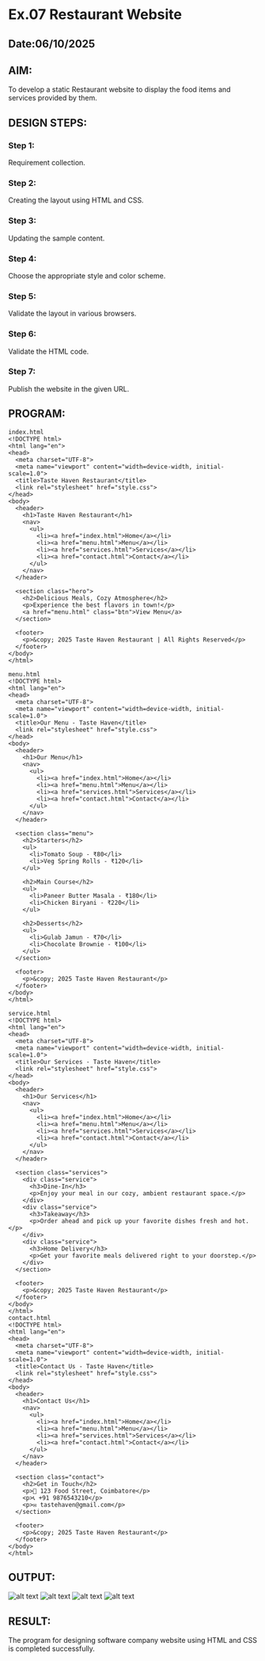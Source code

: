 # Ex.07 Restaurant Website
## Date:06/10/2025

## AIM:
To develop a static Restaurant website to display the food items and services provided by them.

## DESIGN STEPS:

### Step 1:
Requirement collection.

### Step 2:
Creating the layout using HTML and CSS.

### Step 3:
Updating the sample content.

### Step 4:
Choose the appropriate style and color scheme.

### Step 5:
Validate the layout in various browsers.

### Step 6:
Validate the HTML code.

### Step 7:
Publish the website in the given URL.

## PROGRAM:
```
index.html
<!DOCTYPE html>
<html lang="en">
<head>
  <meta charset="UTF-8">
  <meta name="viewport" content="width=device-width, initial-scale=1.0">
  <title>Taste Haven Restaurant</title>
  <link rel="stylesheet" href="style.css">
</head>
<body>
  <header>
    <h1>Taste Haven Restaurant</h1>
    <nav>
      <ul>
        <li><a href="index.html">Home</a></li>
        <li><a href="menu.html">Menu</a></li>
        <li><a href="services.html">Services</a></li>
        <li><a href="contact.html">Contact</a></li>
      </ul>
    </nav>
  </header>

  <section class="hero">
    <h2>Delicious Meals, Cozy Atmosphere</h2>
    <p>Experience the best flavors in town!</p>
    <a href="menu.html" class="btn">View Menu</a>
  </section>

  <footer>
    <p>&copy; 2025 Taste Haven Restaurant | All Rights Reserved</p>
  </footer>
</body>
</html>

menu.html
<!DOCTYPE html>
<html lang="en">
<head>
  <meta charset="UTF-8">
  <meta name="viewport" content="width=device-width, initial-scale=1.0">
  <title>Our Menu - Taste Haven</title>
  <link rel="stylesheet" href="style.css">
</head>
<body>
  <header>
    <h1>Our Menu</h1>
    <nav>
      <ul>
        <li><a href="index.html">Home</a></li>
        <li><a href="menu.html">Menu</a></li>
        <li><a href="services.html">Services</a></li>
        <li><a href="contact.html">Contact</a></li>
      </ul>
    </nav>
  </header>

  <section class="menu">
    <h2>Starters</h2>
    <ul>
      <li>Tomato Soup - ₹80</li>
      <li>Veg Spring Rolls - ₹120</li>
    </ul>

    <h2>Main Course</h2>
    <ul>
      <li>Paneer Butter Masala - ₹180</li>
      <li>Chicken Biryani - ₹220</li>
    </ul>

    <h2>Desserts</h2>
    <ul>
      <li>Gulab Jamun - ₹70</li>
      <li>Chocolate Brownie - ₹100</li>
    </ul>
  </section>

  <footer>
    <p>&copy; 2025 Taste Haven Restaurant</p>
  </footer>
</body>
</html>

service.html
<!DOCTYPE html>
<html lang="en">
<head>
  <meta charset="UTF-8">
  <meta name="viewport" content="width=device-width, initial-scale=1.0">
  <title>Our Services - Taste Haven</title>
  <link rel="stylesheet" href="style.css">
</head>
<body>
  <header>
    <h1>Our Services</h1>
    <nav>
      <ul>
        <li><a href="index.html">Home</a></li>
        <li><a href="menu.html">Menu</a></li>
        <li><a href="services.html">Services</a></li>
        <li><a href="contact.html">Contact</a></li>
      </ul>
    </nav>
  </header>

  <section class="services">
    <div class="service">
      <h3>Dine-In</h3>
      <p>Enjoy your meal in our cozy, ambient restaurant space.</p>
    </div>
    <div class="service">
      <h3>Takeaway</h3>
      <p>Order ahead and pick up your favorite dishes fresh and hot.</p>
    </div>
    <div class="service">
      <h3>Home Delivery</h3>
      <p>Get your favorite meals delivered right to your doorstep.</p>
    </div>
  </section>

  <footer>
    <p>&copy; 2025 Taste Haven Restaurant</p>
  </footer>
</body>
</html>
contact.html
<!DOCTYPE html>
<html lang="en">
<head>
  <meta charset="UTF-8">
  <meta name="viewport" content="width=device-width, initial-scale=1.0">
  <title>Contact Us - Taste Haven</title>
  <link rel="stylesheet" href="style.css">
</head>
<body>
  <header>
    <h1>Contact Us</h1>
    <nav>
      <ul>
        <li><a href="index.html">Home</a></li>
        <li><a href="menu.html">Menu</a></li>
        <li><a href="services.html">Services</a></li>
        <li><a href="contact.html">Contact</a></li>
      </ul>
    </nav>
  </header>

  <section class="contact">
    <h2>Get in Touch</h2>
    <p>📍 123 Food Street, Coimbatore</p>
    <p>📞 ‪+91 9876543210‬</p>
    <p>✉ tastehaven@gmail.com</p>
  </section>

  <footer>
    <p>&copy; 2025 Taste Haven Restaurant</p>
  </footer>
</body>
</html>

```


## OUTPUT:
![alt text](<Screenshot 2025-10-06 141342.png>)
![alt text](<Screenshot 2025-10-06 141430.png>)
![alt text](<Screenshot 2025-10-06 141548.png>)
![alt text](<Screenshot 2025-10-06 141511.png>)

## RESULT:
The program for designing software company website using HTML and CSS is completed successfully.
